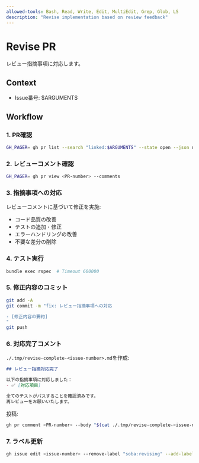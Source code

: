 ```yaml
---
allowed-tools: Bash, Read, Write, Edit, MultiEdit, Grep, Glob, LS
description: "Revise implementation based on review feedback"
---
```


# Revise PR

レビュー指摘事項に対応します。

## Context

- Issue番号: $ARGUMENTS

## Workflow

### 1. PR確認

```bash
GH_PAGER= gh pr list --search "linked:$ARGUMENTS" --state open --json number --jq '.[0].number'
```

### 2. レビューコメント確認

```bash
GH_PAGER= gh pr view <PR-number> --comments
```

### 3. 指摘事項への対応

レビューコメントに基づいて修正を実施:
- コード品質の改善
- テストの追加・修正
- エラーハンドリングの改善
- 不要な差分の削除

### 4. テスト実行

```bash
bundle exec rspec  # Timeout 600000
```

### 5. 修正内容のコミット

```bash
git add -A
git commit -m "fix: レビュー指摘事項への対応

- [修正内容の要約]
"
git push
```

### 6. 対応完了コメント

`./.tmp/revise-complete-<issue-number>.md`を作成:

```markdown
## レビュー指摘対応完了

以下の指摘事項に対応しました：
- ✅ [対応項目]

全てのテストがパスすることを確認済みです。
再レビューをお願いいたします。
```

投稿:
```bash
gh pr comment <PR-number> --body "$(cat ./.tmp/revise-complete-<issue-number>.md)"
```

### 7. ラベル更新

```bash
gh issue edit <issue-number> --remove-label "soba:revising" --add-label "soba:review-requested"
```